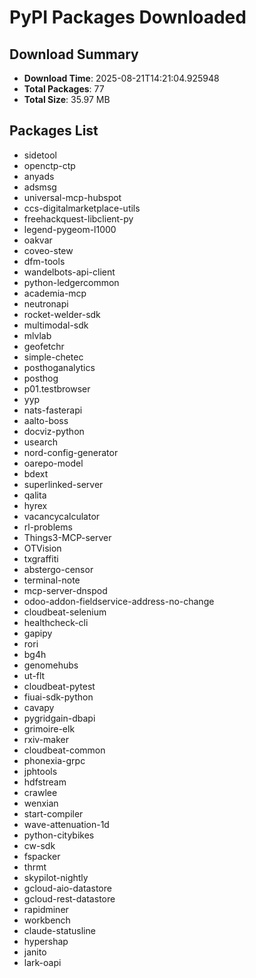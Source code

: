 # PyPI Packages Downloaded

## Download Summary
- **Download Time**: 2025-08-21T14:21:04.925948
- **Total Packages**: 77
- **Total Size**: 35.97 MB

## Packages List
- sidetool
- openctp-ctp
- anyads
- adsmsg
- universal-mcp-hubspot
- ccs-digitalmarketplace-utils
- freehackquest-libclient-py
- legend-pygeom-l1000
- oakvar
- coveo-stew
- dfm-tools
- wandelbots-api-client
- python-ledgercommon
- academia-mcp
- neutronapi
- rocket-welder-sdk
- multimodal-sdk
- mlvlab
- geofetchr
- simple-chetec
- posthoganalytics
- posthog
- p01.testbrowser
- yyp
- nats-fasterapi
- aalto-boss
- docviz-python
- usearch
- nord-config-generator
- oarepo-model
- bdext
- superlinked-server
- qalita
- hyrex
- vacancycalculator
- rl-problems
- Things3-MCP-server
- OTVision
- txgraffiti
- abstergo-censor
- terminal-note
- mcp-server-dnspod
- odoo-addon-fieldservice-address-no-change
- cloudbeat-selenium
- healthcheck-cli
- gapipy
- rori
- bg4h
- genomehubs
- ut-flt
- cloudbeat-pytest
- fiuai-sdk-python
- cavapy
- pygridgain-dbapi
- grimoire-elk
- rxiv-maker
- cloudbeat-common
- phonexia-grpc
- jphtools
- hdfstream
- crawlee
- wenxian
- start-compiler
- wave-attenuation-1d
- python-citybikes
- cw-sdk
- fspacker
- thrmt
- skypilot-nightly
- gcloud-aio-datastore
- gcloud-rest-datastore
- rapidminer
- workbench
- claude-statusline
- hypershap
- janito
- lark-oapi
